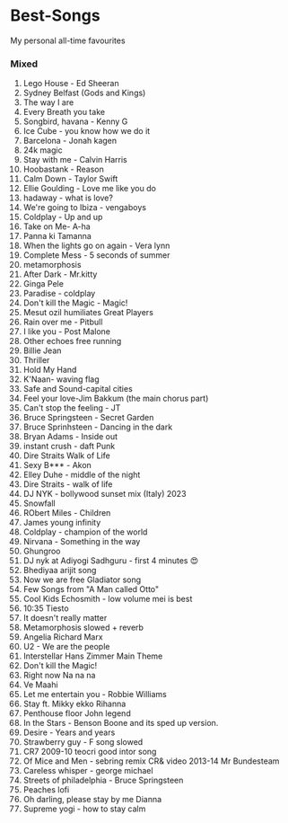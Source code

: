 # Best-Songs
My personal all-time favourites


### Mixed
1. Lego House -  Ed Sheeran
2. Sydney Belfast (Gods and Kings)
3. The way I are
4. Every Breath you take
5. Songbird, havana - Kenny G
6. Ice Cube - you know how we do it
7. Barcelona - Jonah kagen
8. 24k magic
9. Stay with me - Calvin Harris
10. Hoobastank - Reason
12. Calm Down - Taylor Swift
13. Ellie Goulding - Love me like you do
14. hadaway - what is love?
15. We're going to Ibiza - vengaboys
16. Coldplay - Up and up
17. Take on Me- A-ha
18. Panna ki Tamanna
19. When the lights go on again - Vera lynn
20. Complete Mess - 5 seconds of summer
21. metamorphosis
22. After Dark - Mr.kitty
23. Ginga Pele
24. Paradise - coldplay
25. Don't kill the Magic - Magic!
26. Mesut ozil humiliates Great Players
27. Rain over me -  Pitbull
28. I like you - Post Malone
29. Other echoes free running
30. Billie Jean
31. Thriller
32. Hold My Hand
33. K'Naan- waving flag
34. Safe and Sound-capital cities
35. Feel your love-Jim Bakkum (the main chorus part)
36. Can't stop the feeling - JT
37. Bruce Springsteen - Secret Garden
38. Bruce Sprinhsteen - Dancing in the dark
39. Bryan Adams - Inside out
40. instant crush - daft Punk
41. Dire Straits Walk of Life
42. Sexy B*** - Akon
43. Elley Duhe - middle of the night
44. Dire Straits - walk of life
45. DJ NYK - bollywood sunset mix (Italy) 2023
46. Snowfall
47. RObert Miles - Children
48. James young infinity
49. Coldplay - champion of the world
50. Nirvana - Something in the way
51. Ghungroo
52. DJ nyk at  Adiyogi Sadhguru - first 4 minutes 😍
53. Bhediyaa arijit song
54. Now we are free Gladiator song
55. Few Songs from "A Man called Otto"
56. Cool Kids Echosmith - low volume mei is best
57. 10:35 Tiesto
58. It doesn't really matter
59. Metamorphosis slowed + reverb
60. Angelia Richard Marx
61. U2 - We are the people
62. Interstellar Hans Zimmer Main Theme
63. Don't kill the Magic!
64. Right now Na na na
65. Ve Maahi
66. Let me entertain you - Robbie Williams
67. Stay ft. Mikky ekko Rihanna
68. Penthouse floor John legend
69. In the Stars - Benson Boone and its sped up version.
70. Desire - Years and years
71. Strawberry guy -  F song slowed
72. CR7 2009-10 teocri good intor song
73. Of Mice and Men - sebring remix CR& video 2013-14 Mr Bundesteam
74. Careless whisper - george michael
75. Streets of philadelphia - Bruce Springsteen
76. Peaches lofi
77. Oh darling, please stay by me Dianna
78. Supreme yogi - how to stay calm



